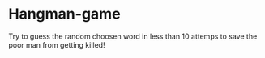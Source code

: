 # Hangman-game

Try to guess the random choosen word in less than 10 attemps to save the poor man from getting killed!
